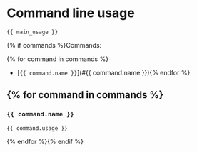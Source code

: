 # Command line usage

```
{{ main_usage }}
```

{% if commands %}Commands:

{% for command in commands %}
- [`{{ command.name }}`](#{{ command.name }}){% endfor %}

{% for command in commands %}
---

### `{{ command.name }}`

```
{{ command.usage }}
```
{% endfor %}{% endif %}

